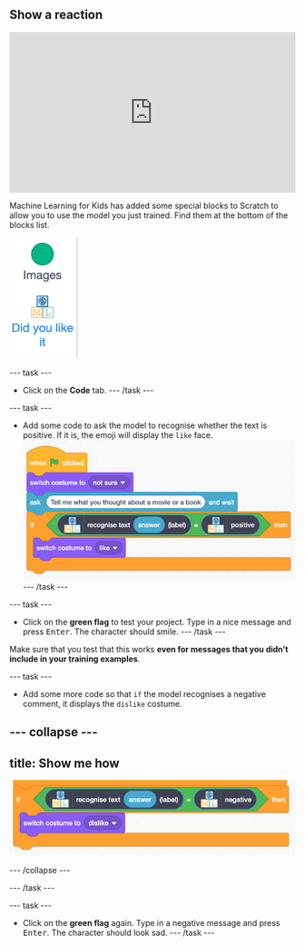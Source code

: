 ## Show a reaction

<html>
  <div style="position: relative; overflow: hidden; padding-top: 56.25%;">
    <iframe style="position: absolute; top: 0; left: 0; right: 0; width: 100%; height: 100%; border: none;" src="https://www.youtube.com/embed/MDrl8VWrJ_Y?rel=0&cc_load_policy=1" allowfullscreen allow="accelerometer; autoplay; clipboard-write; encrypted-media; gyroscope; picture-in-picture; web-share"></iframe>
  </div>
</html>

Machine Learning for Kids has added some special blocks to Scratch to allow you to use the model you just trained. Find them at the bottom of the blocks list.

![New blocks](images/new-blocks-menu.png)

--- task ---
+ Click on the **Code** tab. 
--- /task ---

--- task ---
+ Add some code to ask the model to recognise whether the text is positive. If it is, the emoji will display the `like` face.
![New scratch code: when flag clicked, switch costume to not sure, ask 'tell me what you thought', if recognise text (answer) label = positive then, switch costume to like](images/code-with-new-blocks.png)
--- /task ---

--- task ---
+ Click on the **green flag** to test your project. Type in a nice message and press <kbd>Enter</kbd>. The character should smile.
--- /task ---

Make sure that you test that this works **even for messages that you didn’t include in your training examples**.

--- task ---

+ Add some more code so that `if` the model recognises a negative comment, it displays the `dislike` costume.

--- collapse ---
---
title: Show me how
---

![New Scratch code: If recognise text (answer) label = negative then, switch costume to dislike](images/negative-comment.png)

--- /collapse ---

--- /task ---

--- task ---
+ Click on the **green flag** again. Type in a negative message and press <kbd>Enter</kbd>. The character should look sad. 
--- /task ---


